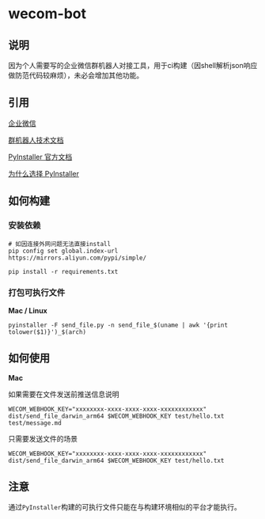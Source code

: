 # wecom-bot

## 说明
因为个人需要写的企业微信群机器人对接工具，用于ci构建（因shell解析json响应做防范代码较麻烦），未必会增加其他功能。

## 引用

[企业微信](https://work.weixin.qq.com/)

[群机器人技术文档](https://developer.work.weixin.qq.com/document/path/91770)

[PyInstaller 官方文档](https://pyinstaller.org/en/stable/)

[为什么选择 PyInstaller](https://docs.python-guide.org/shipping/freezing/#comparison-of-freezing-tools)

## 如何构建

### 安装依赖
```shell
# 如因连接外网问题无法直接install
pip config set global.index-url https://mirrors.aliyun.com/pypi/simple/

pip install -r requirements.txt
```

### 打包可执行文件

**Mac / Linux**
```shell
pyinstaller -F send_file.py -n send_file_$(uname | awk '{print tolower($1)}')_$(arch)
```

## 如何使用

**Mac**

如果需要在文件发送前推送信息说明
```shell
WECOM_WEBHOOK_KEY="xxxxxxxx-xxxx-xxxx-xxxx-xxxxxxxxxxxx"
dist/send_file_darwin_arm64 $WECOM_WEBHOOK_KEY test/hello.txt test/message.md
```

只需要发送文件的场景
```shell
WECOM_WEBHOOK_KEY="xxxxxxxx-xxxx-xxxx-xxxx-xxxxxxxxxxxx"
dist/send_file_darwin_arm64 $WECOM_WEBHOOK_KEY test/hello.txt
```

## 注意
通过`PyInstaller`构建的可执行文件只能在与构建环境相似的平台才能执行。